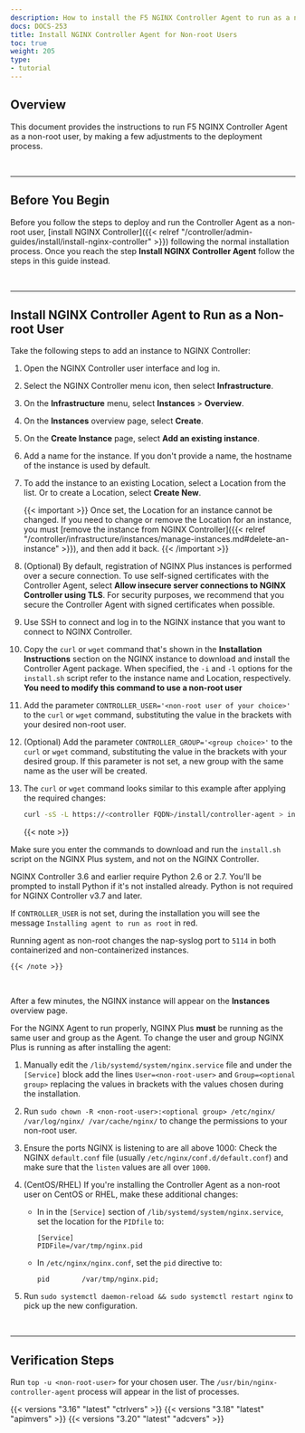 ```yaml
---
description: How to install the F5 NGINX Controller Agent to run as a non-root user.
docs: DOCS-253
title: Install NGINX Controller Agent for Non-root Users
toc: true
weight: 205
type:
- tutorial
---
```



## Overview

This document provides the instructions to run F5 NGINX Controller Agent as a non-root user, by making a few adjustments to the deployment process.

&nbsp;

---

## Before You Begin

Before you follow the steps to deploy and run the Controller Agent as a non-root user, [install NGINX Controller]({{< relref "/controller/admin-guides/install/install-nginx-controller" >}}) following the normal installation process. Once you reach the step **Install NGINX Controller Agent** follow the steps in this guide instead.

&nbsp;

---

## Install NGINX Controller Agent to Run as a Non-root User

Take the following steps to add an instance to NGINX Controller:

1. Open the NGINX Controller user interface and log in.
1. Select the NGINX Controller menu icon, then select **Infrastructure**.
1. On the **Infrastructure** menu, select **Instances** > **Overview**.
1. On the **Instances** overview page, select **Create**.
1. On the **Create Instance** page, select **Add an existing instance**.
1. Add a name for the instance. If you don't provide a name, the hostname of the instance is used by default.
1. To add the instance to an existing Location, select a Location from the list. Or to create a Location, select **Create New**.

    {{< important >}}
Once set, the Location for an instance cannot be changed. If you need to change or remove the Location for an instance, you must [remove the instance from NGINX Controller]({{< relref "/controller/infrastructure/instances/manage-instances.md#delete-an-instance" >}}), and then add it back.
    {{< /important >}}

1. (Optional) By default, registration of NGINX Plus instances is performed over a secure connection. To use self-signed certificates with the Controller Agent, select **Allow insecure server connections to NGINX Controller using TLS**. For security purposes, we recommend that you secure the Controller Agent with signed certificates when possible.
1. Use SSH to connect and log in to the NGINX instance that you want to connect to NGINX Controller.
1. Copy the `curl` or `wget` command that's shown in the **Installation Instructions** section on the NGINX instance to download and install the Controller Agent package. When specified, the `-i` and `-l` options for the `install.sh` script refer to the instance name and Location, respectively. **You need to modify this command to use a non-root user**
1. Add the parameter `CONTROLLER_USER='<non-root user of your choice>'` to the `curl` or `wget` command, substituting the value in the brackets with your desired non-root user.
1. (Optional) Add the parameter `CONTROLLER_GROUP='<group choice>'` to the `curl` or `wget` command, substituting the value in the brackets with your desired group. If this parameter is not set, a new group with the same name as the user will be created.
1. The `curl` or `wget` command looks similar to this example after applying the required changes:

    ```bash
    curl -sS -L https://<controller FQDN>/install/controller-agent > install.sh && API_KEY='<API KEY>' CONTROLLER_USER='<non-root user>' CONTROLLER_GROUP='<optional group>' -i <instance name> -l <instance location>
    ```

    {{< note >}}

Make sure you enter the commands to download and run the `install.sh` script on the NGINX Plus system, and not on the NGINX Controller.

NGINX Controller 3.6 and earlier require Python 2.6 or 2.7. You'll be prompted to install Python if it's not installed already. Python is not required for NGINX Controller v3.7 and later.

If `CONTROLLER_USER` is not set, during the installation you will see the message `Installing agent to run as root` in red.

Running agent as non-root changes the nap-syslog port to `5114` in both containerized and non-containerized instances.

    {{< /note >}}

&nbsp;

After a few minutes, the NGINX instance will appear on the **Instances** overview page.

For the NGINX Agent to run properly, NGINX Plus **must** be running as the same user and group as the Agent. To change the user and group NGINX Plus is running as after installing the agent:

1. Manually edit the `/lib/systemd/system/nginx.service` file and under the `[Service]` block add the lines `User=<non-root-user>` and `Group=<optional group>` replacing the values in brackets with the values chosen during the installation.
1. Run `sudo chown -R <non-root-user>:<optional group> /etc/nginx/ /var/log/nginx/ /var/cache/nginx/` to change the permissions to your non-root user.
1. Ensure the ports NGINX is listening to are all above 1000: Check the NGINX `default.conf` file (usually `/etc/nginx/conf.d/default.conf`) and make sure that the `listen` values are all over `1000`.
1. (CentOS/RHEL) If you're installing the Controller Agent as a non-root user on CentOS or RHEL, make these additional changes:

    - In in the `[Service]` section of `/lib/systemd/system/nginx.service`, set the location for the `PIDfile` to:

       ```nginx
       [Service]
       PIDFile=/var/tmp/nginx.pid
       ```

    - In `/etc/nginx/nginx.conf`, set the `pid` directive to:

        ```nginx
        pid        /var/tmp/nginx.pid;
        ```


1. Run `sudo systemctl daemon-reload && sudo systemctl restart nginx` to pick up the new configuration.

&nbsp;

---

## Verification Steps

Run `top -u <non-root-user>` for your chosen user. The `/usr/bin/nginx-controller-agent` process will appear in the list of processes.


{{< versions "3.16" "latest" "ctrlvers" >}}
{{< versions "3.18" "latest" "apimvers" >}}
{{< versions "3.20" "latest" "adcvers" >}}
